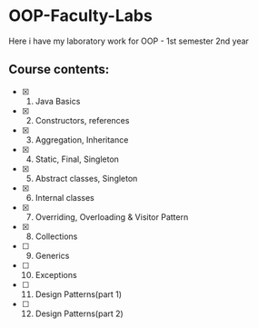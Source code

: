 # OOP-Faculty-Labs
Here i have my laboratory work for OOP - 1st semester 2nd year
## Course contents:
 - [x] 1. Java Basics
 - [x] 2. Constructors, references
 - [x] 3. Aggregation, Inheritance
 - [x] 4. Static, Final, Singleton
 - [x] 5. Abstract classes, Singleton
 - [x] 6. Internal classes
 - [x] 7. Overriding, Overloading & Visitor Pattern
 - [x] 8. Collections
 - [ ] 9. Generics
 - [ ] 10. Exceptions
 - [ ] 11. Design Patterns(part 1)
 - [ ] 12. Design Patterns(part 2)
